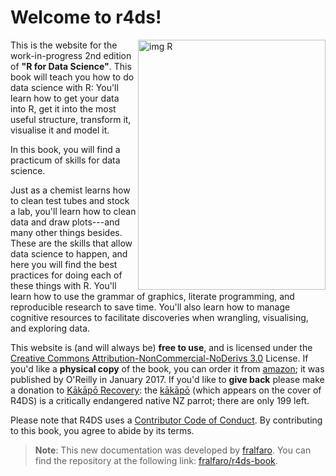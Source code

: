 # Welcome to r4ds!

<img src="https://d33wubrfki0l68.cloudfront.net/b88ef926a004b0fce72b2526b0b5c4413666a4cb/24a30/cover.png" alt="img R" 
     width="300" height="400"  align="right" >

This is the website for the work-in-progress 2nd edition of **"R for Data Science"**.
This book will teach you how to do data science with R: You'll learn how to get your data into R, get it into the most useful structure, transform it, visualise it and model it.
<!--# TO DO: Should "model it" stay here? Omitted? Mentioned with an explanation as to where to go for modeling? --> In this book, you will find a practicum of skills for data science.
Just as a chemist learns how to clean test tubes and stock a lab, you'll learn how to clean data and draw plots---and many other things besides.
These are the skills that allow data science to happen, and here you will find the best practices for doing each of these things with R.
You'll learn how to use the grammar of graphics, literate programming, and reproducible research to save time.
You'll also learn how to manage cognitive resources to facilitate discoveries when wrangling, visualising, and exploring data.

This website is (and will always be) **free to use**, and is licensed under the [Creative Commons Attribution-NonCommercial-NoDerivs 3.0](http://creativecommons.org/licenses/by-nc-nd/3.0/us/) License.
If you'd like a **physical copy** of the book, you can order it from [amazon](http://amzn.to/2aHLAQ1); it was published by O'Reilly in January 2017.
If you'd like to **give back** please make a donation to [Kākāpō Recovery](https://www.doc.govt.nz/kakapo-donate): the [kākāpō](https://www.youtube.com/watch?v=9T1vfsHYiKY) (which appears on the cover of R4DS) is a critically endangered native NZ parrot; there are only 199 left.

Please note that R4DS uses a [Contributor Code of Conduct](https://contributor-covenant.org/version/2/0/CODE_OF_CONDUCT.html).
By contributing to this book, you agree to abide by its terms.

> **Note**: This new documentation was developed by [fralfaro](https://github.com/fralfaro). You can find the repository at the following link: [fralfaro/r4ds-book](https://github.com/fralfaro/r4ds-book).

